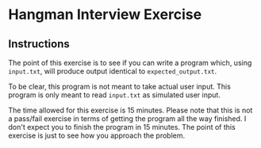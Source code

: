 # Hangman Interview Exercise

## Instructions

The point of this exercise is to see if you can
write a program which, using `input.txt`,
will produce output identical to `expected_output.txt`.

To be clear, this program is not meant to take actual user input. This program is only meant to read `input.txt` as simulated user input.

The time allowed for this exercise is 15 minutes. Please note that this is not a pass/fail exercise in terms of getting the program all the way finished. I don't expect you to finish the program in 15 minutes. The point of this exercise is just to see how you approach the problem.
